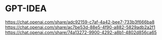 # GPT-IDEA
https://chat.openai.com/share/adc92159-c7af-4a42-bee7-733b3f666ba8
https://chat.openai.com/share/ac7be53d-88e5-4f90-a882-5829adb2a2f1
https://chat.openai.com/share/74a13272-9900-4292-a8b1-4802d856ca65
